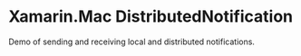 Xamarin.Mac DistributedNotification
===================================

Demo of sending and receiving local and distributed notifications.
